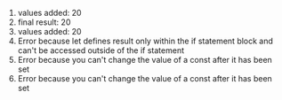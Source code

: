 1. values added:  20
2. final result:  20
3. values added:  20
4. Error because let defines result only within the if statement block and can't be accessed outside of the if statement 
5. Error because you can't change the value of a const after it has been set 
6. Error because you can't change the value of a const after it has been set 